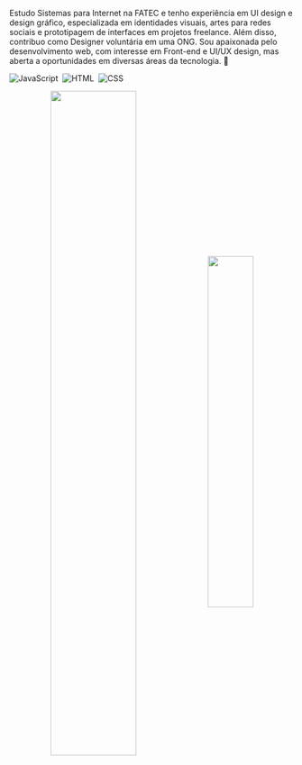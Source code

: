 

<p>Estudo Sistemas para Internet na FATEC e tenho experiência em UI design e design gráfico, especializada em identidades visuais, artes para redes sociais e prototipagem de interfaces em projetos freelance. Além disso, contribuo como Designer voluntária em uma ONG. Sou apaixonada pelo desenvolvimento web, com interesse em Front-end e UI/UX design, mas aberta a oportunidades em diversas áreas da tecnologia. 💜</p>

![JavaScript](https://img.shields.io/badge/JavaScript-F7DF1E?style=for-the-badge&logo=javascript&logoColor=black)&nbsp;
![HTML](https://img.shields.io/badge/HTML5-E34F26?style=for-the-badge&logo=html5&logoColor=white)&nbsp;
![CSS](https://img.shields.io/badge/CSS3-1572B6?style=for-the-badge&logo=css3&logoColor=white)&nbsp;

<div  align="center" style="margin-bottom:100px">
<img width=55% align="center"  src="https://github-readme-streak-stats.herokuapp.com?user=vitoriamonteiros&theme=radical&mode=weekly" />
<img width=40% align="center" src="https://github-readme-stats-git-main-rafaelalexandrino.vercel.app/api/top-langs/?username=vitoriamonteiros&show_icons=true&theme=radical&layout=compact" />
 </div>
 
<br><br>
